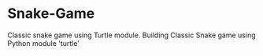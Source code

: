 # Snake-Game
Classic snake game using Turtle module.
Building Classic Snake game using Python module 'turtle' 
